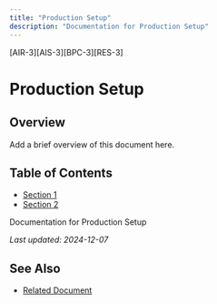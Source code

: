 ```yaml
---
title: "Production Setup"
description: "Documentation for Production Setup"
---
```


[AIR-3][AIS-3][BPC-3][RES-3]


<!-- markdownlint-disable MD013 line-length -->

# Production Setup

## Overview

Add a brief overview of this document here.

## Table of Contents

- [Section 1](#section-1)
- [Section 2](#section-2)


Documentation for Production Setup

*Last updated: 2024-12-07*

## See Also

- [Related Document](#related-document)

